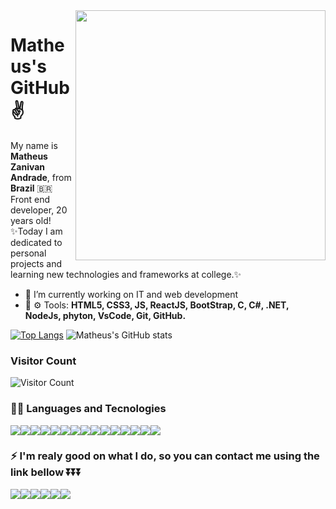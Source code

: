 <img src="https://github-readme-stats.vercel.app/api?username=MatheusZanivan&show_icons=true&theme=tokyonight" min-width="400px" max-width="400px" width="400px" align="right" >

# Matheus's GitHub :v:
<p align="left"> 
  My name is <strong>Matheus Zanivan Andrade</strong>, from <strong>Brazil</strong> 🇧🇷<br>
  Front end developer, 20 years old!<br>
  ✨Today I am dedicated to personal projects and learning new technologies and frameworks at college.✨
</p>


- 🔭 I’m currently working on IT and web development
- 💼 ⚙ Tools: <strong>HTML5, CSS3, JS, ReactJS, BootStrap, C, C#, .NET, NodeJs, phyton, VsCode, Git, GitHub.</strong> 

[![Top Langs](https://github-readme-stats.vercel.app/api/top-langs/?username=MatheusZanivan&langs_count=8&theme=tokyonight&layout=compact)](https://github.com/MatheusZanivan/github-readme-stats)
![Matheus's GitHub stats](https://github-readme-stats.vercel.app/api?username=MatheusZanivan&show_icons=true&theme=tokyonight)
<!--[![MatheusZanivan's wakatime stats](https://github-readme-stats.vercel.app/api/wakatime?username=willianrod)](https://github.com/anuraghazra/github-readme-stats)-->








<!--<img src="https://github-readme-streak-stats.herokuapp.com?user=MatheusZanivan&theme=tokyonight&hide_border=true&background=FFFFFF00" style="width:100%;">-->
### Visitor Count
![Visitor Count](https://profile-counter.glitch.me/MatheusZanivan/count.svg)

### 👩‍💻 Languages and Tecnologies 
<img src="https://img.shields.io/badge/Python-FFD43B?style=for-the-badge&logo=python&logoColor=darkgreen"><img src="https://img.shields.io/badge/HTML5-E34F26?style=for-the-badge&logo=html5&logoColor=white"><img src="https://img.shields.io/badge/CSS3-1572B6?style=for-the-badge&logo=css3&logoColor=white"><img src="https://img.shields.io/badge/JavaScript-323330?style=for-the-badge&logo=javascript&logoColor=F7DF1E"><img src="https://img.shields.io/badge/C-00599C?style=for-the-badge&logo=c&logoColor=white"><img src="https://img.shields.io/badge/C%23-239120?style=for-the-badge&logo=c-sharp&logoColor=white"><img src="https://img.shields.io/badge/MySQL-00000F?style=for-the-badge&logo=mysql&logoColor=white"><img src="https://img.shields.io/badge/React-20232A?style=for-the-badge&logo=react&logoColor=61DAFB"><img src="https://img.shields.io/badge/Node.js-339933?style=for-the-badge&logo=nodedotjs&logoColor=white"><img src="https://img.shields.io/badge/.NET-512BD4?style=for-the-badge&logo=dotnet&logoColor=white"><img src="https://img.shields.io/badge/Microsoft-666666?style=for-the-badge&logo=microsoft&logoColor=white"><img src="https://img.shields.io/badge/Git-F05032?style=for-the-badge&logo=git&logoColor=white"><img src="https://img.shields.io/badge/Google_chrome-4285F4?style=for-the-badge&logo=Google-chrome&logoColor=white"><img src="https://img.shields.io/badge/Visual_Studio_Code-0078D4?style=for-the-badge&logo=visual%20studio%20code&logoColor=white"><img src="https://img.shields.io/badge/Visual_Studio-5C2D91?style=for-the-badge&logo=visual%20studio&logoColor=white">


 ### ⚡ I'm realy good on what I do, so you can contact me using the link bellow ⏬⏬⏬<br>
 <a href="https://www.linkedin.com/in/matheuszanivan/" target="_blank" alt="Linkedin" ><img src="https://img.shields.io/badge/LinkedIn-0077B5?style=for-the-badge&logo=linkedin&logoColor=white:https://www.linkedin.com/in/matheuszanivan/" /></a><a href="https://api.whatsapp.com/send?phone=5511933553767" target="_blank" alt="WhatsApp"><img src="https://img.shields.io/badge/WhatsApp-25D366?style=for-the-badge&logo=whatsapp&logoColor=white=https://api.whatsapp.com/send?phone=5511933553767"></a><a href="https://twitter.com/zanivan_matheus" alt="twitter"><img src="https://img.shields.io/badge/Twitter-1DA1F2?style=for-the-badge&logo=twitter&logoColor=white"></a><a href="https://www.instagram.com/zanivanfurioso/" alt="instagram"><img src="https://img.shields.io/badge/Instagram-E4405F?style=for-the-badge&logo=instagram&logoColor=white"></a><a href="mailto:zanivanandrade@gmail.com"><img src="https://img.shields.io/badge/Gmail-D14836?style=for-the-badge&logo=gmail&logoColor=white"></a><a href="https://steamcommunity.com/id/zanivan/"><img src="https://img.shields.io/badge/Steam-000000?style=for-the-badge&logo=steam&logoColor=white"></a>
